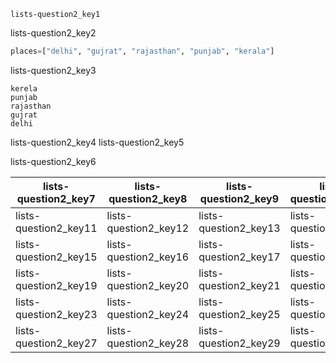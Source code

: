 ```ngMeta
lists-question2_key1
```

lists-question2_key2


```python
places=["delhi", "gujrat", "rajasthan", "punjab", "kerala"]
```
lists-question2_key3


```
kerela
punjab
rajasthan
gujrat
delhi
```
lists-question2_key4
lists-question2_key5


lists-question2_key6


|lists-question2_key7|lists-question2_key8|lists-question2_key9|lists-question2_key10|
|-----------|-----------|-----------|-----------|
|lists-question2_key11|lists-question2_key12|lists-question2_key13|lists-question2_key14|
|lists-question2_key15|lists-question2_key16|lists-question2_key17|lists-question2_key18|
|lists-question2_key19|lists-question2_key20|lists-question2_key21|lists-question2_key22|
|lists-question2_key23|lists-question2_key24|lists-question2_key25|lists-question2_key26|
|lists-question2_key27|lists-question2_key28|lists-question2_key29|lists-question2_key30|

